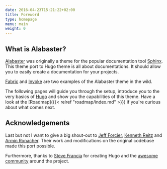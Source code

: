 ```yaml
---
date: 2016-04-23T15:21:22+02:00
title: Foreword
type: homepage
menu: main
weight: 0
---
```


## What is Alabaster?

[Alabaster](https://github.com/bitprophet/alabaster) was originally a theme for the popular documentation tool [Sphinx](http://www.sphinx-doc.org/en/stable/). This theme port to Hugo theme is all about documentations. It should allow you to easily create a documentation for your projects.

[Fabric](http://www.fabfile.org/) and [Invoke](http://www.pyinvoke.org/) are two examples of the Alabaster theme in the wild.

The following pages will guide you through the setup, introduce you to the very basics of [Hugo](https://gohugo.io) and show you the capabilities of this theme. Have a look at the [Roadmap]({{< relref "roadmap/index.md" >}}) if you're curious about what comes next.

## Acknowledgements

Last but not I want to give a big shout-out to [Jeff Forcier](https://github.com/bitprophet), [Kenneth Reitz](https://github.com/kennethreitz) and [Armin Ronacher](https://github.com/mitsuhiko). Their work and modifications on the original codebase made this port possible.

Furthermore, thanks to [Steve Francia](https://gihub.com/spf13) for creating Hugo and the [awesome community](https://github.com/spf13/hugo/graphs/contributors) around the project.
